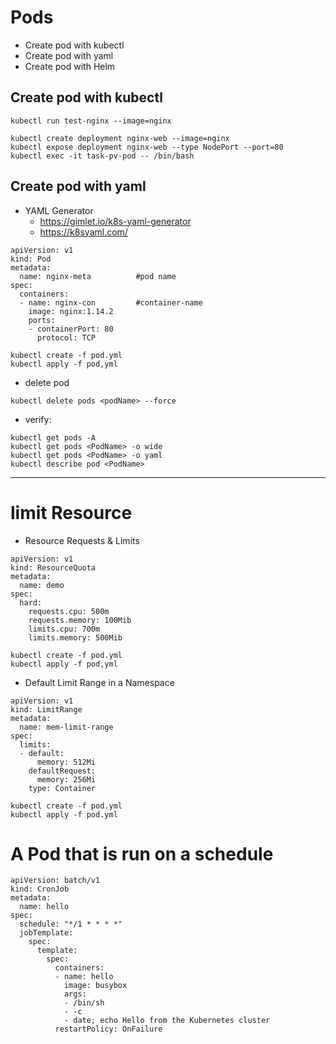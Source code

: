 # Pods
- Create pod with kubectl
- Create pod with yaml
- Create pod with Helm

## Create pod with kubectl
```
kubectl run test-nginx --image=nginx

kubectl create deployment nginx-web --image=nginx
kubectl expose deployment nginx-web --type NodePort --port=80
kubectl exec -it task-pv-pod -- /bin/bash
```

## Create pod with yaml
- YAML Generator 
  * https://gimlet.io/k8s-yaml-generator
  * https://k8syaml.com/

```
apiVersion: v1
kind: Pod
metadata:
  name: nginx-meta          #pod name
spec:
  containers:
  - name: nginx-con         #container-name
    image: nginx:1.14.2
    ports:
    - containerPort: 80
      protocol: TCP
```

```
kubectl create -f pod.yml
kubectl apply -f pod,yml
```

- delete pod
```
kubectl delete pods <podName> --force
```
- verify:
```
kubectl get pods -A 
kubectl get pods <PodName> -o wide
kubectl get pods <PodName> -o yaml
kubectl describe pod <PodName>
```


------------------------------------------------------------------------------------------------------------------
# limit Resource

- Resource Requests & Limits
```
apiVersion: v1
kind: ResourceQuota
metadata:
  name: demo
spec:
  hard:
    requests.cpu: 500m
    requests.memory: 100Mib
    limits.cpu: 700m
    limits.memory: 500Mib
```
```
kubectl create -f pod.yml
kubectl apply -f pod,yml
```
- Default Limit Range in a Namespace
```
apiVersion: v1
kind: LimitRange
metadata:
  name: mem-limit-range
spec:
  limits:
  - default:
      memory: 512Mi
    defaultRequest:
      memory: 256Mi
    type: Container
```
```
kubectl create -f pod.yml
kubectl apply -f pod.yml
```

# A Pod that is run on a schedule
```
apiVersion: batch/v1
kind: CronJob
metadata:
  name: hello
spec:
  schedule: "*/1 * * * *"
  jobTemplate:
    spec:
      template:
        spec:
          containers:
          - name: hello
            image: busybox
            args:
            - /bin/sh
            - -c
            - date; echo Hello from the Kubernetes cluster
          restartPolicy: OnFailure
```
